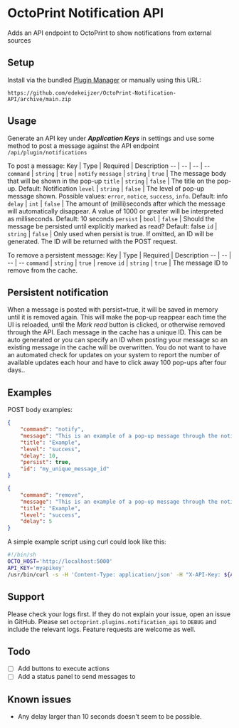 # OctoPrint Notification API
Adds an API endpoint to OctoPrint to show notifications from external sources

## Setup
Install via the bundled [Plugin Manager](https://docs.octoprint.org/en/master/bundledplugins/pluginmanager.html)
or manually using this URL:

    https://github.com/edekeijzer/OctoPrint-Notification-API/archive/main.zip

## Usage
Generate an API key under ***Application Keys*** in settings and use some method to post a message against the API endpoint ```/api/plugin/notifications```

To post a message:
Key | Type | Required | Description
-- | -- | -- | --
`command` | `string` | `true` | `notify`
`message` | `string` | `true` | The message body that will be shown in the pop-up
`title` | `string` | `false` | The title on the pop-up. Default: Notification
`level` | `string` | `false` | The level of pop-up message shown. Possible values: `error`, `notice`, `success`, `info`. Default: info
`delay` | `int` | `false` | The amount of (milli)seconds after which the message will automatically disappear. A value of 1000 or greater will be interpreted as milliseconds. Default: 10 seconds
`persist` | `bool` | `false` | Should the message be persisted until explicitly marked as read? Default: false
`id` | `string` | `false` | Only used when persist is true. If omitted, an ID will be generated. The ID will be returned with the POST request.

To remove a persistent message:
Key | Type | Required | Description
-- | -- | -- | --
`command` | `string` | `true` | `remove`
`id` | `string` | `true` | The message ID to remove from the cache.

## Persistent notification
When a message is posted with persist=true, it will be saved in memory until it is removed again. This will make the pop-up reappear each time the UI is reloaded, until the _Mark read_ button is clicked, or otherwise removed through the API.
Each message in the cache has a unique ID. This can be auto generated or you can specify an ID when posting your message so an existing message in the cache will be overwritten. You do not want to have an automated check for updates on your system to report the number of available updates each hour and have to click away 100 pop-ups after four days..

## Examples
POST body examples:
```json
{
    "command": "notify",
    "message": "This is an example of a pop-up message through the notifications API endpoint.",
    "title": "Example",
    "level": "success",
    "delay": 10,
    "persist": true,
    "id": "my_unique_message_id"
}
```

```json
{
    "command": "remove",
    "message": "This is an example of a pop-up message through the notifications API endpoint.",
    "title": "Example",
    "level": "success",
    "delay": 5
}
```

A simple example script using curl could look like this:
```sh
#!/bin/sh
OCTO_HOST='http://localhost:5000'
API_KEY='myapikey'
/usr/bin/curl -s -H 'Content-Type: application/json' -H "X-API-Key: ${API_KEY}" -X POST -d "{\"command\":\"notify\",\"message\":\"This is an example of a pop-up message through the notifications API endpoint, which will be overwritten.\",\"title\":\"Example\",\"level\":\"info\",\"delay\":10,\"persist\":true,\"id\":\"example_message\"}" ${OCTO_HOST}/api/plugin/notifications
```

## Support
Please check your logs first. If they do not explain your issue, open an issue in GitHub. Please set ```octoprint.plugins.notification_api``` to ```DEBUG``` and include the relevant logs. Feature requests are welcome as well.

## Todo
- [ ] Add buttons to execute actions
- [ ] Add a status panel to send messages to

## Known issues
- Any delay larger than 10 seconds doesn't seem to be possible.